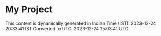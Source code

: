 # My Project

This content is dynamically generated in Indian Time (IST): 2023-12-24 20:33:41 IST
Converted to UTC: 2023-12-24 15:03:41 UTC

